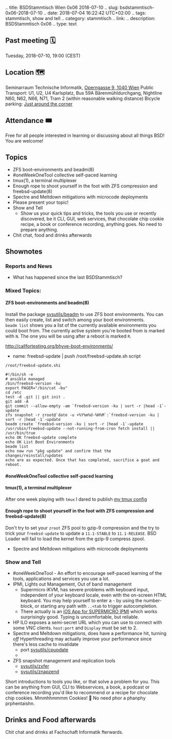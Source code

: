 .. title: BSDStammtisch Wien 0x06 2018-07-10
.. slug: bsdstammtisch-0x06-2018-07-10
.. date: 2018-07-04 16:22:42 UTC+02:00
.. tags: stammtisch, show and tell
.. category: stammtisch
.. link: 
.. description: BSDStammtisch 0x06
.. type: text


## Past meeting 🗓
Tuesday, 2018-07-10, 19:00 (CEST)

## Location 🗺
Seminarraum Technische Informatik, [Operngasse 9, 1040 Wien](https://www.openstreetmap.org/node/419270986#map=18/48.19964/16.36698&layers=C) Public Transport: U1, U2, U4 Karlsplatz, Bus 59A Bärenmühldurchgang, Nightline N60, N62, N66, N71, Tram 2 (within reasonable walking distance) Bicycle parking: [Just around the corner](https://www.openstreetmap.org/node/419270986#map=18/48.19964/16.36698&layers=C)

## Attendance 🎟
Free for all people interested in learning or discussing about all things BSD! You are welcome!


## Topics
- ZFS boot-environments and beadm(8)
- \#oneWeekOneTool collective self-paced learning
- tmux(1), a terminal multiplexer
- Enough rope to shoot yourself in the foot with ZFS compression and freebsd-update(8)
- Spectre and Meltdown mitigations with microcode deployments
- Please present your topic!
- Show and Tell
	- Show us your quick tips and tricks, the tools you use or recently discovered, be it CLI, GUI, web services, that chocolate chip cookie recipe, a book or conference recording, anything goes. No need to prepare anything.
- Chit chat, food and drinks afterwards

## Shownotes
### Reports and News
- What has happened since the last BSDStammtisch?

### Mixed Topics: 
#### ZFS boot-environments and beadm(8)
Install the package [sysutils/beadm](https://www.freshports.org/sysutils/beadm/) to use ZFS boot environments. You can then easily create, list and switch among your boot environments.  
`beadm list` shows you a list of the currently available environments you could boot from. The currently active system you're booted from is marked with `N`. The one you will be using after a reboot is marked `R`.

http://callfortesting.org/bhyve-boot-environments/

- name: freebsd-update | push /root/freebsd-update.sh script

`/root/freebsd-update.shi`  
```shell
#!/bin/sh -e
# ansible managed
/bin/freebsd-version -ku
export PAGER="/bin/cat -bu"
cd /etc
test -d .git || git init .
git add -A
git commit --allow-empty -am `freebsd-version -ku | sort -r |head -1`-update
zfs snapshot -r zroot@`date -u +%Y%m%d-%H%M`:`freebsd-version -ku | sort -r |head -1`-update
beadm create `freebsd-version -ku | sort -r |head -1`-update
/usr/sbin/freebsd-update --not-running-from-cron fetch install || /usr/bin/true
echo OK freebsd-update complete
echo OK List Boot Environments
beadm list
echo now run "pkg update" and confirm that the changes/reinstall/updates
echo are as expected. Once that has completed, sacrifice a goat and reboot.
```


#### \#oneWeekOneTool collective self-paced learning
#### tmux(1), a terminal multiplexer
After one week playing with `tmux` I dared to publish [my tmux config](https://github.com/MacLemon/dotfiles/blob/master/tmux/.tmux.conf)


#### Enough rope to shoot yourself in the foot with ZFS compression and freebsd-update(8)
Don't try to set your `zroot` ZFS pool to gzip-9 compression and the try to trick your `freebsd-update` to update a `11.1-STABLE` to `11.1-RELEASE`. BSD Loader will fail to load the kernel from the gzip-9 compress zpool.


- Spectre and Meltdown mitigations with microcode deployments


### Show and Tell
- \#oneWeekOneTool - An effort to encourage self-paced learning of the tools, applications and services you use a lot.
- IPMI, Lights out Management, Out of band management
    - Supermicro iKVM, has severe problems with keyboard input, independent of your keyboard locale, even with the on-screen HTML keyboard. You may help yourself to enter a - by using the number-block, or starting any path with `..<tab` to trigger autocompletion.
  - There actually is an [iOS App for SUPERMICRO IPMI](https://itunes.apple.com/at/app/supermicro-ipmiview/id952163566?l=en&mt=8) which works surprisingly good. Typing is uncomfortable, but reliable.
- HP ILO exposes a semi-secret URL which you can use to connect with some VNC clients. `host:port` and `Display` must be set to 2.
- Spectre and Meltdown mitigations, does have a performance hit, turning *off* Hyperthreading may actually improve your performance since there\'s less cache to invalidate
    - port [sysutils/cpupdate](https://www.freshports.org/sysutils/cpupdate/)
  - 
- ZFS snapshot management and replication tools
    - [sysutils/zxfer](https://www.freshports.org/sysutils/zxfer/)
  - [sysutils/znapzend](https://www.freshports.org/sysutils/znapzend/)

Short introductions to tools you like, or that solve a problem for you. This can be anything from GUI, CLI to Webservices, a book, a podcast or conference recording you'd like to recommend or a recipe for chocolate chip cookies. Mmmhhmmmm Cookies! 🍪 No need phor a phanphy prphentaishn.  

## Drinks and Food afterwards
Chit chat and drinks at Fachschaft Informatik fterwards.

